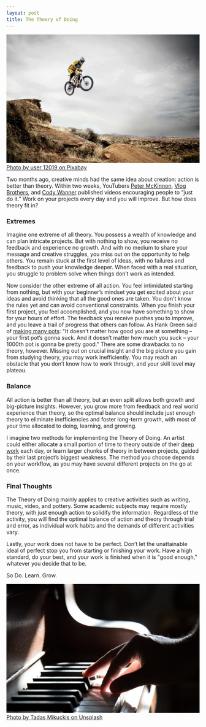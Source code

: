 ```yaml
---
layout: post
title: The Theory of Doing
---
```


![A mountain biker in mid-jump](/images/bmx.jpg)
[Photo by user 12019 on Pixabay](https://pixabay.com/photo-95032/)

Two months ago, creative minds had the same idea about creation: action is better than theory. Within two weeks, YouTubers [Peter McKinnon](https://www.youtube.com/watch?v=ksDDSIlTe3w), [Vlog Brothers](https://www.youtube.com/watch?v=7dxcO26i9uw), and [Cody Wanner](https://www.youtube.com/watch?v=iVnPqQpMfwU) published videos encouraging people to “just do it.” Work on your projects every day and you will improve. But how does theory fit in?
<!--more-->

### Extremes

Imagine one extreme of all theory. You possess a wealth of knowledge and can plan intricate projects. But with nothing to show, you receive no feedback and experience no growth. And with no medium to share your message and creative struggles, you miss out on the opportunity to help others. You remain stuck at the first level of ideas, with no failures and feedback to push your knowledge deeper. When faced with a real situation, you struggle to problem solve when things don’t work as intended.	

Now consider the other extreme of all action. You feel intimidated starting from nothing, but with your beginner’s mindset you get excited about your ideas and avoid thinking that all the good ones are taken. You don't know the rules yet and can avoid conventional constraints. When you finish your first project, you feel accomplished, and you now have something to show for your hours of effort. The feedback you receive pushes you to improve, and you leave a trail of progress that others can follow. As Hank Green said of [making many pots](https://www.youtube.com/watch?v=7dxcO26i9uw): "It doesn’t matter how good you are at something – your first pot’s gonna suck. And it doesn’t matter how much you suck – your 1000th pot is gonna be pretty good." There are some drawbacks to no theory, however. Missing out on crucial insight and the big picture you gain from studying theory, you may work inefficiently. You may reach an obstacle that you don’t know how to work through, and your skill level may plateau. 

### Balance

All action is better than all theory, but an even split allows both growth and big-picture insights. However, you grow more from feedback and real world experience than theory, so the optimal balance should include just enough theory to eliminate inefficiencies and foster long-term growth, with most of your time allocated to doing, learning, and growing.

I imagine two methods for implementing the Theory of Doing. An artist could either allocate a small portion of time to theory outside of their [deep work](http://calnewport.com/books/deep-work/) each day, or learn larger chunks of theory in between projects, guided by their last project’s biggest weakness. The method you choose depends on your workflow, as you may have several different projects on the go at once.

### Final Thoughts

The Theory of Doing mainly applies to creative activities such as writing, music, video, and pottery. Some academic subjects may require mostly theory, with just enough action to solidify the information. Regardless of the activity, you will find the optimal balance of action and theory through trial and error, as individual work habits and the demands of different activities vary.	

Lastly, your work does not have to be perfect. Don’t let the unattainable ideal of perfect stop you from starting or finishing your work. Have a high standard, do your best, and your work is finished when it is "good enough," whatever you decide that to be.

So Do. Learn. Grow.
		
![A dramatic, sunlit hand playing the piano.](/images/piano-hand.jpg)
[Photo by Tadas Mikuckis on Unsplash](https://unsplash.com/photos/hbnH0ILjUZE)
